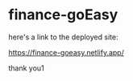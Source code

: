# finance-goEasy

here's a link to the deployed site:

https://finance-goeasy.netlify.app/

thank you1
